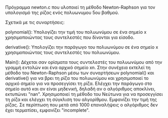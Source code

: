 Πρόγραμμα newton.c που υλοποιεί τη μέθοδο Newton-Raphson για τον υπολογισμό της ρίζας ενός πολυωνυμου 5ου βαθμού.

Σχετικά με τις συναρτήσεις:

polynomial(): Υπολογίζει την τιμή του πολυωνύμου σε ένα σημείο x χρησιμοποιώντας τους συντελεστές που δίνονται για είσοδο.

derivative(): Υπολογίζει την παράγωγο του πολυωνύμου σε ένα σημείο x χρησιμοποιώντας τους συντελεστές του πολυωνύμου.

Main(): Δέχεται σαν ορίσματα τους συντελεστές του πολυωνύμου από την γραμμή εντολών και ένα αρχικό σημείο xn. Στην συνέχεια εκτελεί τη μέθοδο του Newton-Raphson μέσω των συναρτήσεων polynomial() και derivative() για να βρει τη ρίζα του πολυωνύμου και χρησιμοποιεί το αρχικό σημείο για να προσεγγίσει τη ρίζα. Ελέγχει την παράγωγο στο σημείο αυτό και αν είναι μηδενική, δηλαδή αν ο αλγόριθμος αποκλίνει, εκτυπώνει "nan". Χρησιμοποιεί τη μέθοδο του Νεύτωνα για να προσεγγίσει τη ρίζα και ελέγχει τη σύγκλιση του αλγορίθμου. Εμφανίζει την τιμή της ρίζας. Σε περίπτωση που μετά από 1000 επαναλήψεις ο αλγόριθμος δεν έχει τερματίσει, εμφανίζει "incomplete".
